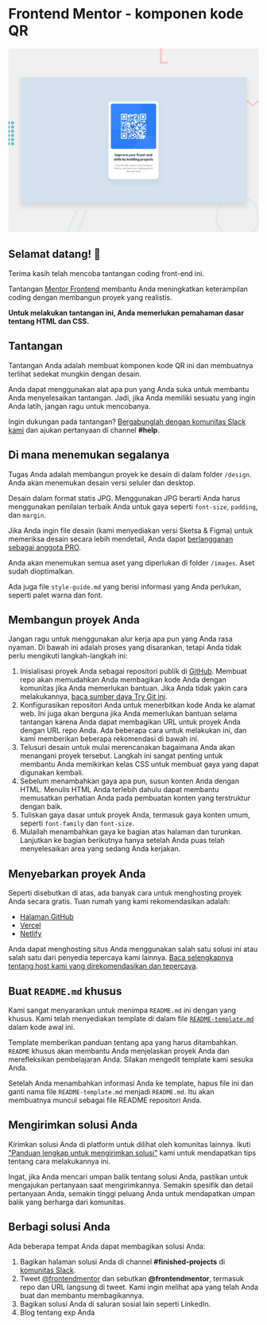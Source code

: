 # Frontend Mentor - komponen kode QR

![Pratinjau desain untuk tantangan coding komponen kode QR](./design/desktop-preview.jpg)

## Selamat datang! 👋

Terima kasih telah mencoba tantangan coding front-end ini.

Tantangan [Mentor Frontend](https://www.frontendmentor.io) membantu Anda meningkatkan keterampilan coding dengan membangun proyek yang realistis.

**Untuk melakukan tantangan ini, Anda memerlukan pemahaman dasar tentang HTML dan CSS.**

## Tantangan

Tantangan Anda adalah membuat komponen kode QR ini dan membuatnya terlihat sedekat mungkin dengan desain.

Anda dapat menggunakan alat apa pun yang Anda suka untuk membantu Anda menyelesaikan tantangan. Jadi, jika Anda memiliki sesuatu yang ingin Anda latih, jangan ragu untuk mencobanya.

Ingin dukungan pada tantangan? [Bergabunglah dengan komunitas Slack kami](https://www.frontendmentor.io/slack) dan ajukan pertanyaan di channel **#help**.

## Di mana menemukan segalanya

Tugas Anda adalah membangun proyek ke desain di dalam folder `/design`. Anda akan menemukan desain versi seluler dan desktop.

Desain dalam format statis JPG. Menggunakan JPG berarti Anda harus menggunakan penilaian terbaik Anda untuk gaya seperti `font-size`, `padding`, dan `margin`.

Jika Anda ingin file desain (kami menyediakan versi Sketsa & Figma) untuk memeriksa desain secara lebih mendetail, Anda dapat [berlangganan sebagai anggota PRO](https://www.frontendmentor.io/pro).

Anda akan menemukan semua aset yang diperlukan di folder `/images`. Aset sudah dioptimalkan.

Ada juga file `style-guide.md` yang berisi informasi yang Anda perlukan, seperti palet warna dan font.

## Membangun proyek Anda

Jangan ragu untuk menggunakan alur kerja apa pun yang Anda rasa nyaman. Di bawah ini adalah proses yang disarankan, tetapi Anda tidak perlu mengikuti langkah-langkah ini:

1. Inisialisasi proyek Anda sebagai repositori publik di [GitHub](https://github.com/). Membuat repo akan memudahkan Anda membagikan kode Anda dengan komunitas jika Anda memerlukan bantuan. Jika Anda tidak yakin cara melakukannya, [baca sumber daya Try Git ini](https://try.github.io/).
2. Konfigurasikan repositori Anda untuk menerbitkan kode Anda ke alamat web. Ini juga akan berguna jika Anda memerlukan bantuan selama tantangan karena Anda dapat membagikan URL untuk proyek Anda dengan URL repo Anda. Ada beberapa cara untuk melakukan ini, dan kami memberikan beberapa rekomendasi di bawah ini.
3. Telusuri desain untuk mulai merencanakan bagaimana Anda akan menangani proyek tersebut. Langkah ini sangat penting untuk membantu Anda memikirkan kelas CSS untuk membuat gaya yang dapat digunakan kembali.
4. Sebelum menambahkan gaya apa pun, susun konten Anda dengan HTML. Menulis HTML Anda terlebih dahulu dapat membantu memusatkan perhatian Anda pada pembuatan konten yang terstruktur dengan baik.
5. Tuliskan gaya dasar untuk proyek Anda, termasuk gaya konten umum, seperti `font-family` dan `font-size`.
6. Mulailah menambahkan gaya ke bagian atas halaman dan turunkan. Lanjutkan ke bagian berikutnya hanya setelah Anda puas telah menyelesaikan area yang sedang Anda kerjakan.

## Menyebarkan proyek Anda

Seperti disebutkan di atas, ada banyak cara untuk menghosting proyek Anda secara gratis. Tuan rumah yang kami rekomendasikan adalah:

- [Halaman GitHub](https://pages.github.com/)
- [Vercel](https://vercel.com/)
- [Netlify](https://www.netlify.com/)

Anda dapat menghosting situs Anda menggunakan salah satu solusi ini atau salah satu dari penyedia tepercaya kami lainnya. [Baca selengkapnya tentang host kami yang direkomendasikan dan tepercaya](https://medium.com/frontend-mentor/frontend-mentor-trusted-hosting-providers-bf000dfebe).

## Buat `README.md` khusus

Kami sangat menyarankan untuk menimpa `README.md` ini dengan yang khusus. Kami telah menyediakan template di dalam file [`README-template.md`](./README-template.md) dalam kode awal ini.

Template memberikan panduan tentang apa yang harus ditambahkan. `README` khusus akan membantu Anda menjelaskan proyek Anda dan merefleksikan pembelajaran Anda. Silakan mengedit template kami sesuka Anda.

Setelah Anda menambahkan informasi Anda ke template, hapus file ini dan ganti nama file `README-template.md` menjadi `README.md`. Itu akan membuatnya muncul sebagai file README repositori Anda.

## Mengirimkan solusi Anda

Kirimkan solusi Anda di platform untuk dilihat oleh komunitas lainnya. Ikuti ["Panduan lengkap untuk mengirimkan solusi"](https://medium.com/frontend-mentor/a-complete-guide-to-submitting-solutions-on-frontend-mentor-ac6384162248) kami untuk mendapatkan tips tentang cara melakukannya ini.

Ingat, jika Anda mencari umpan balik tentang solusi Anda, pastikan untuk mengajukan pertanyaan saat mengirimkannya. Semakin spesifik dan detail pertanyaan Anda, semakin tinggi peluang Anda untuk mendapatkan umpan balik yang berharga dari komunitas.

## Berbagi solusi Anda

Ada beberapa tempat Anda dapat membagikan solusi Anda:

1. Bagikan halaman solusi Anda di channel **#finished-projects** di [komunitas Slack](https://www.frontendmentor.io/slack).
2. Tweet [@frontendmentor](https://twitter.com/frontendmentor) dan sebutkan **@frontendmentor**, termasuk repo dan URL langsung di tweet. Kami ingin melihat apa yang telah Anda buat dan membantu membagikannya.
3. Bagikan solusi Anda di saluran sosial lain seperti LinkedIn.
4. Blog tentang exp Anda
